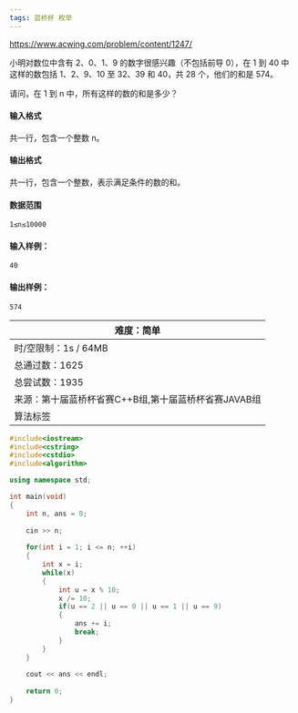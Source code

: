 ```yaml
---
tags: 蓝桥杯 枚举
---
```




https://www.acwing.com/problem/content/1247/



小明对数位中含有 2、0、1、9 的数字很感兴趣（不包括前导 0），在 1 到 40 中这样的数包括 1、2、9、10 至 32、39 和 40，共 28 个，他们的和是 574。

请问，在 1 到 n 中，所有这样的数的和是多少？

#### 输入格式

共一行，包含一个整数 n。

#### 输出格式

共一行，包含一个整数，表示满足条件的数的和。

#### 数据范围

`1≤n≤10000`

#### 输入样例：

```
40
```

#### 输出样例：

```
574
```

| 难度：**简单**                                       |
| ---------------------------------------------------- |
| 时/空限制：1s / 64MB                                 |
| 总通过数：1625                                       |
| 总尝试数：1935                                       |
| 来源：第十届蓝桥杯省赛C++B组,第十届蓝桥杯省赛JAVAB组 |
| 算法标签                                             |



```cpp
#include<iostream>
#include<cstring>
#include<cstdio>
#include<algorithm>

using namespace std;

int main(void)
{
    int n, ans = 0;
    
    cin >> n;
    
    for(int i = 1; i <= n; ++i)
    {
        int x = i;
        while(x)
        {
            int u = x % 10;
            x /= 10;
            if(u == 2 || u == 0 || u == 1 || u == 9) 
            {   
                ans += i;
                break;
            }
        }
    }
    
    cout << ans << endl;
    
    return 0;
}
```



